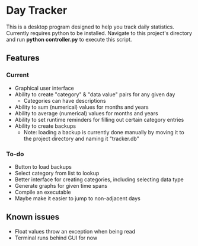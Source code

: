 # Day Tracker
This is a desktop program designed to help you track daily statistics. Currently requires python to be installed. Navigate to this project's directory and run **python controller.py** to execute this script.

## Features
### Current
 * Graphical user interface
 * Ability to create "category" & "data value" pairs for any given day
   * Categories can have descriptions
 * Ability to sum (numerical) values for months and years
 * Ability to average (numerical) values for months and years
 * Ability to set runtime reminders for filling out certain category entries
 * Ability to create backups
   * Note: loading a backup is currently done manually by moving it to the project directory and naming it "tracker.db"

### To-do
 * Button to load backups
 * Select category from list to lookup
 * Better interface for creating categories, including selecting data type
 * Generate graphs for given time spans
 * Compile an executable
 * Maybe make it easier to jump to non-adjacent days

## Known issues
 * Float values throw an exception when being read
 * Terminal runs behind GUI for now
